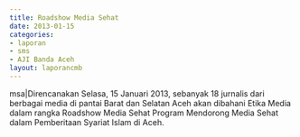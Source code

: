 ```yaml
---	
title: Roadshow Media Sehat
date: 2013-01-15
categories:	
- laporan
- sms
- AJI Banda Aceh
layout: laporancmb	
---
```


msa\|Direncanakan Selasa, 15 Januari 2013, sebanyak 18 jurnalis dari berbagai media di pantai Barat dan Selatan Aceh akan dibahani Etika Media dalam rangka Roadshow Media Sehat Program Mendorong Media Sehat dalam Pemberitaan Syariat Islam di Aceh.

